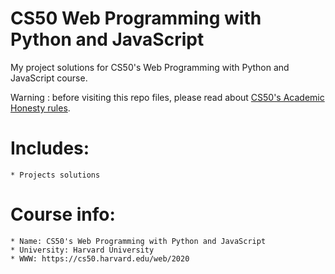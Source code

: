 # CS50 Web Programming with Python and JavaScript

My project solutions for CS50's Web Programming with Python and JavaScript course.

Warning : before visiting this repo files, please read about [CS50's Academic Honesty rules](https://cs50.harvard.edu/college/2021/fall/syllabus/#academic-honesty).

# Includes:

    * Projects solutions

# Course info:

    * Name: CS50's Web Programming with Python and JavaScript
    * University: Harvard University
    * WWW: https://cs50.harvard.edu/web/2020
